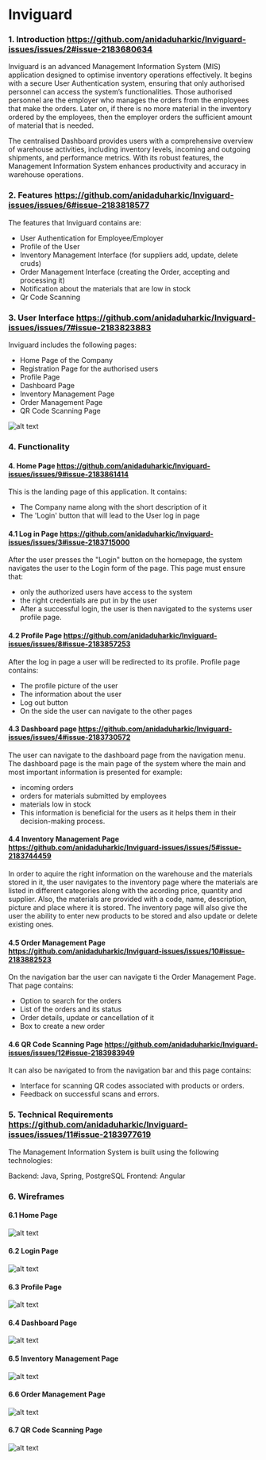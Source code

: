 # Inviguard

### 1. Introduction https://github.com/anidaduharkic/Inviguard-issues/issues/2#issue-2183680634

Inviguard is an advanced Management Information System (MIS) application designed to optimise inventory operations effectively. It begins with a secure User Authentication system, ensuring that only authorised personnel can access the system’s functionalities. Those authorised personnel are the employer who manages the orders from the employees that make the orders. Later on, if there is no more material in the inventory ordered by the employees, then the employer orders the sufficient amount of material that is needed.


The centralised Dashboard provides users with a comprehensive overview of warehouse activities, including inventory levels, incoming and outgoing shipments, and performance metrics. With its robust features, the Management Information System enhances productivity and accuracy in warehouse operations.

### 2. Features https://github.com/anidaduharkic/Inviguard-issues/issues/6#issue-2183818577

The features that Inviguard contains are:

* User Authentication for Employee/Employer
* Profile of the User
* Inventory Management Interface (for suppliers add, update, delete cruds)
* Order Management Interface (creating the Order, accepting and processing it)
* Notification about the materials that are low in stock
* Qr Code Scanning

### 3. User Interface https://github.com/anidaduharkic/Inviguard-issues/issues/7#issue-2183823883

Inviguard includes the following pages:

* Home Page of the Company
* Registration Page for the authorised users
* Profile Page
* Dashboard Page
* Inventory Management Page
* Order Management Page
* QR Code Scanning Page

![alt text](https://github.com/anidaduharkic/Inviguard-issues/blob/5dcb5760b9e757d82b8ef7a545a382eab1f98a93/Inviguard-Sitemap.png "SiteMap")

### 4. Functionality 

#### 4. Home Page https://github.com/anidaduharkic/Inviguard-issues/issues/9#issue-2183861414

This is the landing page of this application.
It contains:

* The Company name along with the short description of it
* The 'Login' button that will lead to the User log in page

#### 4.1 Log in Page https://github.com/anidaduharkic/Inviguard-issues/issues/3#issue-2183715000

After the user presses the "Login" button on the homepage, the system navigates the user to the Login form of the page. This page must ensure that:

* only the authorized users have access to the system
* the right credentials are put in by the user
* After a successful login, the user is then navigated to the systems user profile page.

#### 4.2 Profile Page https://github.com/anidaduharkic/Inviguard-issues/issues/8#issue-2183857253

After the log in page a user will be redirected to its profile. 
Profile page contains: 

* The profile picture of the user
* The information about the user
* Log out button 
* On the side the user can navigate to the other pages

#### 4.3 Dashboard page https://github.com/anidaduharkic/Inviguard-issues/issues/4#issue-2183730572

The user can navigate to the dashboard page from the navigation menu. The dashboard page is the main page of the system where the main and most important information is presented for example:

* incoming orders
* orders for materials submitted by employees
* materials low in stock
* This information is beneficial for the users as it helps them in their decision-making process.

#### 4.4 Inventory Management Page https://github.com/anidaduharkic/Inviguard-issues/issues/5#issue-2183744459

In order to aquire the right information on the warehouse and the materials stored in it, the user navigates to the inventory page where the materials are listed in different categories along with the acording price, quantity and supplier. Also, the materials are provided with a code, name, description, picture and place where it is stored. The inventory page will also give the user the ability to enter new products to be stored and also update or delete existing ones.

#### 4.5 Order Management Page https://github.com/anidaduharkic/Inviguard-issues/issues/10#issue-2183882523

On the navigation bar the user can navigate ti the Order Management Page.
That page contains:

* Option to search for the orders
* List of the orders and its status
* Order details, update or cancellation of it
* Box to create a new order

#### 4.6 QR Code Scanning Page https://github.com/anidaduharkic/Inviguard-issues/issues/12#issue-2183983949

It can also be navigated to from the navigation bar and this page contains:

* Interface for scanning QR codes associated with products or orders.
* Feedback on successful scans and errors.

### 5. Technical Requirements https://github.com/anidaduharkic/Inviguard-issues/issues/11#issue-2183977619

The Management Information System is built using the following technologies:

Backend: Java, Spring, PostgreSQL
Frontend: Angular

### 6. Wireframes 

#### 6.1 Home Page 
![alt text](https://github.com/anidaduharkic/Inviguard-issues/blob/b8b6caebf2089e72e0a034419f256d7fd09db4eb/Home%20page.png "HomePage")

#### 6.2 Login Page 
![alt text](https://github.com/anidaduharkic/Inviguard-issues/blob/72a6a22911822da81e56b6472cddb6a1d0ecc895/Log%20in%20Page%20.png "LoginPage")

#### 6.3 Profile Page 
![alt text](https://github.com/anidaduharkic/Inviguard-issues/blob/72a6a22911822da81e56b6472cddb6a1d0ecc895/Profile%20Page.png "ProfilePage")

#### 6.4 Dashboard Page 
![alt text](https://github.com/anidaduharkic/Inviguard-issues/blob/72a6a22911822da81e56b6472cddb6a1d0ecc895/Dashboard.png "DashboardPage")

#### 6.5 Inventory Management Page
![alt text](https://github.com/anidaduharkic/Inviguard-issues/blob/72a6a22911822da81e56b6472cddb6a1d0ecc895/Inventory%20page.png "InventoryPage") 

#### 6.6 Order Management Page 
![alt text](https://github.com/anidaduharkic/Inviguard-issues/blob/72a6a22911822da81e56b6472cddb6a1d0ecc895/Orders%20page.png "OrderPage") 

#### 6.7 QR Code Scanning Page 
![alt text](https://github.com/anidaduharkic/Inviguard-issues/blob/72a6a22911822da81e56b6472cddb6a1d0ecc895/QR%20page.png "QrCodePage")















